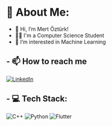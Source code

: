 # 💫 About Me:

- 👋  Hi, I’m Mert Öztürk!
- 👨‍🎓  I'm a Computer Science Student
- 👀  I’m interested in Machine Learning


## - 📫 How to reach me
[![LinkedIn](https://img.shields.io/badge/LinkedIn-%230077B5.svg?logo=linkedin&logoColor=white)](https://www.linkedin.com/in/mertozturksh)

## - 💻 Tech Stack:
![C++](https://img.shields.io/badge/c++-%2300599C.svg?style=for-the-badge&logo=c%2B%2B&logoColor=white)  ![Python](https://img.shields.io/badge/python-3670A0?style=for-the-badge&logo=python&logoColor=ffdd54)   ![Flutter](https://img.shields.io/badge/Flutter-%2302569B.svg?style=for-the-badge&logo=Flutter&logoColor=white)
